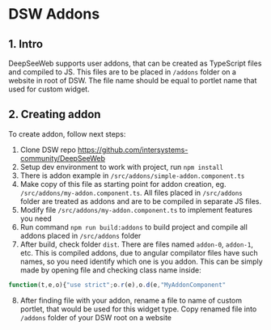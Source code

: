 # DSW Addons

## 1. Intro
DeepSeeWeb supports user addons, that can be created as TypeScript files and compiled to JS.
This files are to be placed in `/addons` folder on a website in root of DSW. The file name should be equal to portlet name that used for custom widget.

## 2. Creating addon
To create addon, follow next steps:
1. Clone DSW repo https://github.com/intersystems-community/DeepSeeWeb
2. Setup dev environment to work with project, run `npm install` 
3. There is addon example in `/src/addons/simple-addon.component.ts`
4. Make copy of this file as starting point for addon creation, eg. `/src/addons/my-addon.component.ts`.
All files placed in `/src/addons` folder are treated as addons and are to be compiled in separate JS files.
5. Modify file `/src/addons/my-addon.component.ts` to implement features you need
6. Run command `npm run build:addons` to build project and compile all addons placed in `/src/addons` folder
7. After build, check folder `dist`. There are files named `addon-0`, `addon-1`, etc. This is compiled addons, due to angular compilator files have such names, so you need identify which one is you addon.
This can be simply made by opening file and checking class name inside:
```javascript
function(t,e,o){"use strict";o.r(e),o.d(e,"MyAddonComponent"
```
8. After finding file with your addon, rename a file to name of custom portlet, that would be used for this widget type. 
Copy renamed file into `/addons` folder of your DSW root on a website

 
